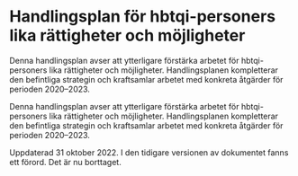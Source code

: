 # Handlingsplan för hbtqi-personers lika rättigheter och möjligheter

Denna handlingsplan avser att ytterligare förstärka arbetet för hbtqi-personers lika rättigheter och möjligheter. Handlingsplanen kompletterar den befintliga strategin och kraftsamlar arbetet med konkreta åtgärder för perioden 2020–2023.

Denna handlingsplan avser att ytterligare förstärka arbetet för hbtqi-personers lika rättigheter och möjligheter. Handlingsplanen kompletterar den befintliga strategin och kraftsamlar arbetet med konkreta åtgärder för perioden 2020–2023.

Uppdaterad 31 oktober 2022. I den tidigare versionen av dokumentet fanns ett förord. Det är nu borttaget.
